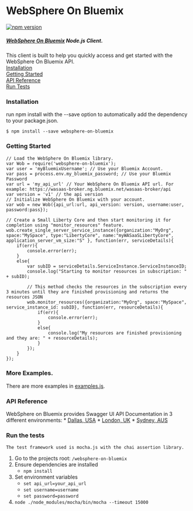 # WebSphere On Bluemix
[![npm version](https://badge.fury.io/js/websphere-on-bluemix.svg)](https://badge.fury.io/js/websphere-on-bluemix)

##### [WebSphere On Bluemix](https://console.ng.bluemix.net/docs/services/ApplicationServeronCloud/index.html) Node.js Client.

This client is built to help you quickly access and get started with the WebSphere On Bluemix API.  
[Installation](#installation)  
[Getting Started](#getting-started)  
[API Reference](#api-reference)  
[Run Tests](#run-the-tests)  


### Installation
run npm install with the --save option to automatically add the dependency to your package.json.

`$ npm install --save websphere-on-bluemix`

### Getting Started
```
// Load the WebSphere On Bluemix library.
var Wob = require('websphere-on-bluemix');
var user = 'myBluemixUsername'; // Use your Bluemix Account.
var pass = process.env.my_bluemix_password; // Use your Bluemix Password
var url = 'my_api_url' // Your WebSphere On Bluemix API url. For example: https://wasaas-broker.ng.bluemix.net/wasaas-broker/api
var version = 'v1' // the api version
// Initialize WebSphere On Bluemix with your account.
var wob = new Wob({api_url:url, api_version: version, username:user, password:pass});

// Create a Small Liberty Core and then start monitoring it for completion using "monitor_resources" feature.
wob.create_single_server_service_instance({organization:"MyOrg", space:"MySpace", type:"LibertyCore", name:"myWASaaSLibertyCore", application_server_vm_size:"S" }, function(err, serviceDetails){
	if(err){
		console.error(err);
	}
	else{
		var subID = serviceDetails.ServiceInstance.ServiceInstanceID;
		console.log("Starting to monitor resources in subscription: " + subID);

		// This method checks the resources in the subscription every 3 minutes until they are finished provisioning and returns the resources JSON 
		wob.monitor_resources({organization:"MyOrg", space:"MySpace", service_instance_id: subID}, function(err, resourceDetails){
			if(err){
				console.error(err);
			}
			else{
				console.log("My resources are finished provisioning and they are: " + resourceDetails);
			}
		});
	}
});
```
### More Examples.

There are more examples in [examples.js](https://github.com/alohr51/websphere-on-bluemix/blob/master/example/examples.js).

### API Reference
WebSphere on Bluemix provides Swagger UI API Documentation in 3 different environments:
	* [Dallas, USA](https://wasaas-broker.ng.bluemix.net/wasaas-broker/api)
	* [London, UK](https://wasaas-broker.eu-gb.bluemix.net/wasaas-broker/api)
	* [Sydney, AUS](https://wasaas-broker.au-syd.bluemix.net/wasaas-broker/api)

### Run the tests
	The test framework used is mocha.js with the chai assertion library.

1. Go to the projects root: `/websphere-on-bluemix`
1. Ensure dependencies are installed
	 * `npm install`
1. Set environment variables
	 * `set api_url=your_api_url`
	 * `set username=username`
	 * `set password=password`
1. `node ./node_modules/mocha/bin/mocha --timeout 15000`
